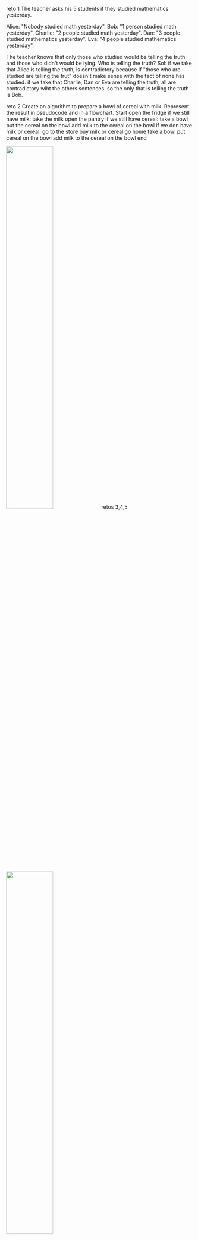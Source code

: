 reto 1
The teacher asks his 5 students if they studied mathematics yesterday.

Alice: "Nobody studied math yesterday".
Bob: "1 person studied math yesterday".
Charlie: "2 people studied math yesterday".
Dan: "3 people studied mathematics yesterday".
Eva: "4 people studied mathematics yesterday".

The teacher knows that only those who studied would be telling the truth and those who didn't would be lying. Who is telling the truth?
Sol:
if we take that Alice is telling the truth, is contradictory because if "those who are studied are telling the trut" doesn't make sense with the fact of none has studied.
if we take that Charlie, Dan or Eva are telling the truth, all are contradictory wiht the others sentences. so the only that is telling the truth is Bob.

reto 2
Create an algorithm to prepare a bowl of cereal with milk. Represent the result in pseudocode and in a flowchart.
Start
open the fridge
if we still have milk:
take the milk
open the pantry
if we still have cereal:
take a bowl
put the cereal on the bowl
add milk to the cereal on the bowl
if we don have milk or cereal:
go to the store
buy milk or cereal
go home
take a bowl
put cereal on the bowl
add milk to the cereal on the bowl
end

<img src="https://user-images.githubusercontent.com/32689687/204934670-825d0183-31ce-47bb-a648-ee492fe7c81e.jpg" width="50%" height="50%">
retos 3,4,5
<img src="https://user-images.githubusercontent.com/32689687/204946931-cf2b647b-fbeb-4ff1-bdce-234b6e10c896.jpg" width="50%" height="50%">

reto 6
<img src"https://user-images.githubusercontent.com/32689687/204953614-968e504f-b31d-4deb-9d5f-860fc2eed3af.png" width="50%" height="50%">

reto 7
<img src"https://user-images.githubusercontent.com/32689687/207207039-00064165-ee8b-4ce1-b1f5-39e9609bb640.png" width="50%" height="50%">

reto 8
<img src"https://user-images.githubusercontent.com/32689687/207208155-ecee4145-a6e6-4738-8b4f-40d2b1643ae1.png"  width="50%" height="50%">

reto 9
<img src"https://user-images.githubusercontent.com/32689687/207370730-380e10df-e558-486a-9ce8-ace4daeaf6f8.png" width="50%" height="50%">

reto 10
<img src"https://user-images.githubusercontent.com/32689687/207712054-d664221b-052c-4ad2-8c63-45860e307271.png" width="50%" height="50%">